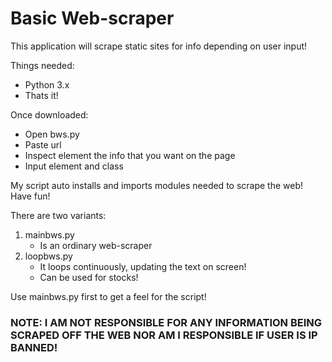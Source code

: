 # Basic Web-scraper

This application will scrape static sites for info depending on user input!

Things needed:
- Python 3.x
- Thats it!

Once downloaded:
- Open bws.py
- Paste url
- Inspect element the info that you want on the page
- Input element and class

My script auto installs and imports modules needed to scrape the web!
Have fun!

There are two variants:
1. mainbws.py
	- Is an ordinary web-scraper
2. loopbws.py
	- It loops continuously, updating the text on screen!
	- Can be used for stocks!

Use mainbws.py first to get a feel for the script!

### NOTE: I AM NOT RESPONSIBLE FOR ANY INFORMATION BEING SCRAPED OFF THE WEB NOR AM I RESPONSIBLE IF USER IS IP BANNED!